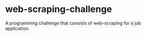 # web-scraping-challenge

A programming challenge that consists of web-scraping for a job application.

